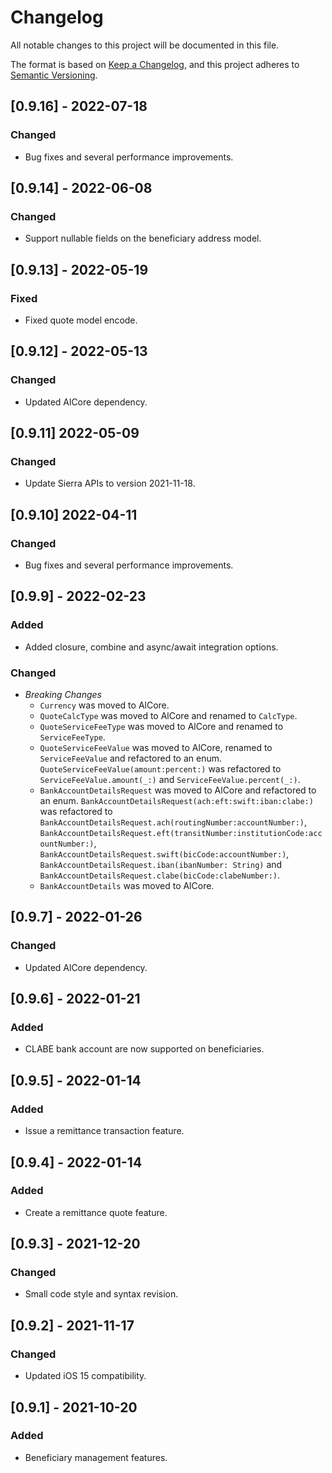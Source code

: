 # Changelog
All notable changes to this project will be documented in this file.

The format is based on [Keep a Changelog](https://keepachangelog.com/en/1.0.0/),
and this project adheres to [Semantic Versioning](https://semver.org/spec/v2.0.0.html).

## [0.9.16] - 2022-07-18
### Changed
- Bug fixes and several performance improvements.

## [0.9.14] - 2022-06-08
### Changed
- Support nullable fields on the beneficiary address model.

## [0.9.13] - 2022-05-19
### Fixed
- Fixed quote model encode.

## [0.9.12] - 2022-05-13
### Changed
- Updated AlCore dependency.

## [0.9.11] 2022-05-09
### Changed
- Update Sierra APIs to version 2021-11-18.

## [0.9.10] 2022-04-11
### Changed
- Bug fixes and several performance improvements.

## [0.9.9] - 2022-02-23
### Added
- Added closure, combine and async/await integration options.
### Changed
- *Breaking Changes*
    - `Currency` was moved to AlCore.
    - `QuoteCalcType` was moved to AlCore and renamed to `CalcType`.
    - `QuoteServiceFeeType` was moved to AlCore and renamed to `ServiceFeeType`.
    - `QuoteServiceFeeValue` was moved to AlCore, renamed to `ServiceFeeValue` and refactored to an enum. `QuoteServiceFeeValue(amount:percent:)` was refactored to `ServiceFeeValue.amount(_:)` and `ServiceFeeValue.percent(_:)`.
    - `BankAccountDetailsRequest` was moved to AlCore and refactored to an enum. `BankAccountDetailsRequest(ach:eft:swift:iban:clabe:)` was refactored to `BankAccountDetailsRequest.ach(routingNumber:accountNumber:)`, `BankAccountDetailsRequest.eft(transitNumber:institutionCode:accountNumber:)`, `BankAccountDetailsRequest.swift(bicCode:accountNumber:)`, `BankAccountDetailsRequest.iban(ibanNumber: String)` and `BankAccountDetailsRequest.clabe(bicCode:clabeNumber:)`.
    - `BankAccountDetails` was moved to AlCore.

## [0.9.7] - 2022-01-26
### Changed
- Updated AlCore dependency.

## [0.9.6] - 2022-01-21
### Added
- CLABE bank account are now supported on beneficiaries.

## [0.9.5] - 2022-01-14
### Added
- Issue a remittance transaction feature.

## [0.9.4] - 2022-01-14
### Added
- Create a remittance quote feature.

## [0.9.3] - 2021-12-20
### Changed
- Small code style and syntax revision.

## [0.9.2] - 2021-11-17
### Changed
- Updated iOS 15 compatibility.

## [0.9.1] - 2021-10-20
### Added
- Beneficiary management features.
